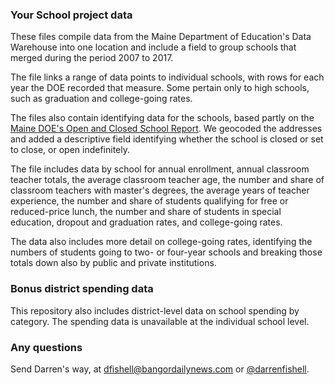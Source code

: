 ### Your School project data

These files compile data from the Maine Department of Education's Data Warehouse into one location and include a field to group schools that merged during the period 2007 to 2017. 

The file links a range of data points to individual schools, with rows for each year the DOE recorded that measure. Some pertain only to high schools, such as graduation and college-going rates. 

The files also contain identifying data for the schools, based partly on the [Maine DOE's Open and Closed School Report](https://neo.maine.gov/DOE/neo/Supersearch/ContactSearch/SearchByOpenAndClosedSchools). We geocoded the addresses and added a descriptive field identifying whether the school is closed or set to close, or open indefinitely. 

The file includes data by school for annual enrollment, annual classroom teacher totals, the average classroom teacher age, the number and share of classroom teachers with master's degrees, the average years of teacher experience, the number and share of students qualifying for free or reduced-price lunch, the number and share of students in special education, dropout and graduation rates, and college-going rates. 

The data also includes more detail on college-going rates, identifying the numbers of students going to two- or four-year schools and breaking those totals down also by public and private institutions. 

### Bonus district spending data

This repository also includes district-level data on school spending by category. The spending data is unavailable at the individual school level. 

### Any questions

Send Darren's way, at [dfishell@bangordailynews.com](mailto:dfishell@bangordailynews.com) or [@darrenfishell](twitter.com/darrenfishell). 